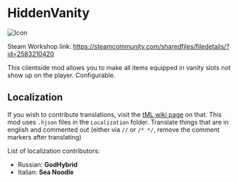 # HiddenVanity

![Icon](https://raw.githubusercontent.com/direwolf420/HiddenVanity/master/icon.png)

Steam Workshop link: https://steamcommunity.com/sharedfiles/filedetails/?id=2583210420

This clientside mod allows you to make all items equipped in vanity slots not show up on the player. Configurable.

## Localization
If you wish to contribute translations, visit the [tML wiki page](https://github.com/tModLoader/tModLoader/wiki/Contributing-Localization) on that.
This mod uses `.hjson` files in the `Localization` folder.
Translate things that are in english and commented out (either via `//` or `/* */`, remove the comment markers after translating)

List of localization contributors:
* Russian: **GodHybrid**
* Italian: **Sea Noodle**